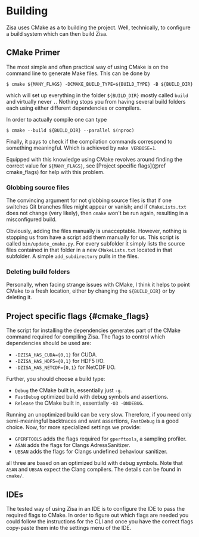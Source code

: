 # Building
Zisa uses CMake as a to building the project. Well, technically, to configure a
build system which can then build Zisa.

## CMake Primer
The most simple and often practical way of using CMake is on the command line to
generate Make files. This can be done by

    $ cmake ${MANY_FLAGS} -DCMAKE_BUILD_TYPE=${BUILD_TYPE} -B ${BUILD_DIR}

which will set up everything in the folder `${BUILD_DIR}` mostly called
`build` and virtually never `.`. Nothing stops you from having several build
folders each using either different dependencies or compilers.

In order to actually compile one can type

    $ cmake --build ${BUILD_DIR} --parallel $(nproc)

Finally, it pays to check if the compilation commands correspond to something
meaningful. Which is achieved by `make VERBOSE=1`.

Equipped with this knowledge using CMake revolves around finding the correct
value for `${MANY_FLAGS}`, see [Project specific flags](@ref cmake_flags) for help
with this problem.

### Globbing source files
The convincing argument for not globbing source files is that if one switches
Git branches files might appear or vanish; and if `CMakeLists.txt` does not
change (very likely), then `cmake` won't be run again, resulting in a
misconfigured build.

Obviously, adding the files manually is unacceptable. However, nothing is
stopping us from have a script add them manually for us. This script is called
`bin/update_cmake.py`. For every subfolder it simply lists the source files
contained in that folder in a new `CMakeLists.txt` located in that subfolder. A
simple `add_subdirectory` pulls in the files.

### Deleting build folders
Personally, when facing strange issues with CMake, I think it helps to point
CMake to a fresh location, either by changing the `${BUILD_DIR}` or by deleting
it.

## Project specific flags                                         {#cmake_flags}
The script for installing the dependencies generates part of the CMake command
required for compiling Zisa. The flags to control which dependencies should be
used are:

  * `-DZISA_HAS_CUDA={0,1}` for CUDA.
  * `-DZISA_HAS_HDF5={0,1}` for HDF5 I/O.
  * `-DZISA_HAS_NETCDF={0,1}` for NetCDF I/O.

Further, you should choose a build type:

  * `Debug` the CMake built in, essentially just `-g`.
  * `FastDebug` optimized build with debug symbols and assertions.
  * `Release` the CMake built in, essentially `-O3 -DNDEBUG`.

Running an unoptimized build can be very slow. Therefore, if you need only
semi-meaningful backtraces and want assertions, `FastDebug` is a good
choice. Now, for more specialized settings we provide:

  * `GPERFTOOLS` adds the flags required for `gperftools`, a sampling profiler.
  * `ASAN` adds the flags for Clangs AdressSanitizer.
  * `UBSAN` adds the flags for Clangs undefined behaviour sanitizer.

all three are based on an optimized build with debug symbols. Note that `ASAN`
and `UBSAN` expect the Clang compilers. The details can be found in `cmake/`.


## IDEs
The tested way of using Zisa in an IDE is to configure the IDE to pass the
required flags to CMake. In order to figure out which flags are needed you
could follow the instructions for the CLI and once you have the correct flags
copy-paste them into the settings menu of the IDE.
